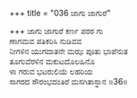 +++
title = "036 ಜಾಗು ಜಾಗುರೆ"

+++
ಜಾಗು ಜಾಗುರೆ ಕರ್ಣ ಪರರ ಗು  
ಣಾಗಮವ ಪತಿಕರಿಸಿ ನುಡಿವವ  
ನೀಗಳಿನ ಯುಗದಾತನೇ ಮಝ ಪೂತು ಭಾಪೆನುತ  
ತೂಗುವೆರಳಿನ ಮಕುಟದೊಲಹಿನೊ  
ಳಾ ಗರುವ ಭಟರುಲಿಯೆ ಲಹರಿಯ  
ಸಾಗರದ ಸೌರಂಭದಂತಿರೆ ಮಸಗಿತಾಸ್ಥಾನ   ॥36॥